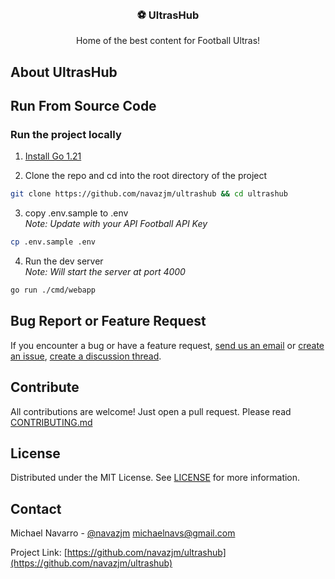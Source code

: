 <!-- PROJECT LOGO -->
<br />
<p align="center">
    <h3 align="center">⚽️ UltrasHub</h3>
    <p align="center">
        Home of the best content for Football Ultras!
    </p>
</p>

## About UltrasHub

## Run From Source Code

### Run the project locally

1. [Install Go 1.21](https://go.dev/dl/)

2. Clone the repo and cd into the root directory of the project

```sh
git clone https://github.com/navazjm/ultrashub && cd ultrashub
```

3. copy .env.sample to .env \
   _Note: Update with your API Football API Key_

```sh
cp .env.sample .env
```

4. Run the dev server \
   _Note: Will start the server at port 4000_

```sh
go run ./cmd/webapp
```

## Bug Report or Feature Request

If you encounter a bug or have a feature request, [send us an email](mailto:contact@ultrashub.io) or [create an issue](https://github.com/navazjm/ultrashub/issues), [create a discussion thread](https://github.com/navazjm/ultrashub/discussions).

## Contribute

All contributions are welcome! Just open a pull request. Please read [CONTRIBUTING.md](./docs/CONTRIBUTING.md)

## License

Distributed under the MIT License. See [LICENSE](./LICENSE) for more information.

## Contact

Michael Navarro - [@navazjm](https://twitter.com/navazjm) michaelnavs@gmail.com

Project Link: [https://github.com/navazjm/ultrashub](https://github.com/navazjm/ultrashub)
